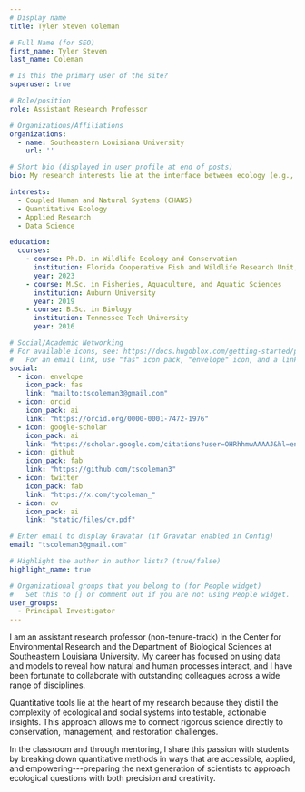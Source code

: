 ```yaml
---
# Display name
title: Tyler Steven Coleman

# Full Name (for SEO)
first_name: Tyler Steven
last_name: Coleman

# Is this the primary user of the site?
superuser: true

# Role/position
role: Assistant Research Professor

# Organizations/Affiliations
organizations:
  - name: Southeastern Louisiana University
    url: ''

# Short bio (displayed in user profile at end of posts)
bio: My research interests lie at the interface between ecology (e.g., population, community, behavioral), biology (e.g., physiology, morphology, ontogeny), and natural resource management.

interests:
  - Coupled Human and Natural Systems (CHANS)
  - Quantitative Ecology
  - Applied Research
  - Data Science

education:
  courses:
    - course: Ph.D. in Wildlife Ecology and Conservation
      institution: Florida Cooperative Fish and Wildlife Research Unit, University of Florida
      year: 2023
    - course: M.Sc. in Fisheries, Aquaculture, and Aquatic Sciences
      institution: Auburn University
      year: 2019
    - course: B.Sc. in Biology
      institution: Tennessee Tech University
      year: 2016

# Social/Academic Networking
# For available icons, see: https://docs.hugoblox.com/getting-started/page-builder/#icons
#   For an email link, use "fas" icon pack, "envelope" icon, and a link like "mailto:your-email@example.com".
social:
  - icon: envelope
    icon_pack: fas
    link: "mailto:tscoleman3@gmail.com"
  - icon: orcid
    icon_pack: ai
    link: "https://orcid.org/0000-0001-7472-1976"
  - icon: google-scholar
    icon_pack: ai
    link: "https://scholar.google.com/citations?user=OHRhhmwAAAAJ&hl=en"
  - icon: github
    icon_pack: fab
    link: "https://github.com/tscoleman3"
  - icon: twitter
    icon_pack: fab
    link: "https://x.com/tycoleman_"
  - icon: cv
    icon_pack: ai
    link: "static/files/cv.pdf"

# Enter email to display Gravatar (if Gravatar enabled in Config)
email: "tscoleman3@gmail.com"

# Highlight the author in author lists? (true/false)
highlight_name: true

# Organizational groups that you belong to (for People widget)
#   Set this to [] or comment out if you are not using People widget.
user_groups:
  - Principal Investigator
---
```


I am an assistant research professor (non-tenure-track) in the Center for Environmental Research and the Department of Biological Sciences at Southeastern Louisiana University. My career has focused on using data and models to reveal how natural and human processes interact, and I have been fortunate to collaborate with outstanding colleagues across a wide range of disciplines.

Quantitative tools lie at the heart of my research because they distill the complexity of ecological and social systems into testable, actionable insights. This approach allows me to connect rigorous science directly to conservation, management, and restoration challenges.

In the classroom and through mentoring, I share this passion with students by breaking down quantitative methods in ways that are accessible, applied, and empowering---preparing the next generation of scientists to approach ecological questions with both precision and creativity.